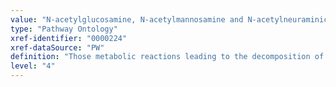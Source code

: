 ```yaml
---
value: "N-acetylglucosamine, N-acetylmannosamine and N-acetylneuraminic acid dissimilation pathway"
type: "Pathway Ontology"
xref-identifier: "0000224"
xref-dataSource: "PW"
definition: "Those metabolic reactions leading to the decomposition of N-acetylglucosamine - an acetylated amino sugar that is an important moiety of glycoproteins, N-acetylmannosamine - the acetylated derivative of mannosamine, and N-acetylneuraminic acid - the most common form of sialic acid in mammals."
level: "4"
---
```

